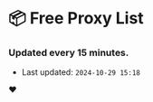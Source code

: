 # :package: Free Proxy List
### Updated every 15 minutes.

- Last updated: `2024-10-29 15:18`

:heart:
